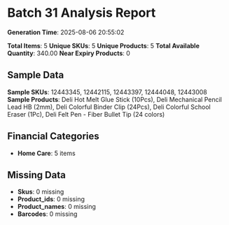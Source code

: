 # Batch 31 Analysis Report

**Generation Time**: 2025-08-06 20:55:02

**Total Items**: 5
**Unique SKUs**: 5
**Unique Products**: 5
**Total Available Quantity**: 340.00
**Near Expiry Products**: 0

## Sample Data
**Sample SKUs**: 12443345, 12442115, 12443397, 12444048, 12443008
**Sample Products**: Deli Hot Melt Glue Stick (10Pcs), Deli Mechanical Pencil Lead HB (2mm), Deli Colorful Binder Clip (24Pcs), Deli Colorful School Eraser (1Pc), Deli Felt Pen - Fiber Bullet Tip (24 colors)

## Financial Categories
- **Home Care**: 5 items

## Missing Data
- **Skus**: 0 missing
- **Product_ids**: 0 missing
- **Product_names**: 0 missing
- **Barcodes**: 0 missing
